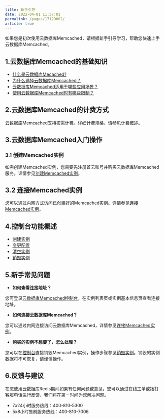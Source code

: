 ```yaml
---
title: 新手引导
date: 2022-04-01 11:37:01
permalink: /pages/17129002/
article: true
---
```


如果您是初次使用云数据库Memcached，请根据新手引导学习，帮助您快速上手云数据库Memcached。

## 1.云数据库Memcached的基础知识

- [什么是云数据库Mecached?](./02.产品简介/00.产品概述.md)
- [为什么选择云数据库Memcached？](./02.产品简介/01.产品优势.md)
- [云数据库Memcached适用于哪些应用场景？](./02.产品简介/02.应用场景.md)
- [使用云数据库Memcached时有哪些限制？](./04.操作指南/00.使用限制.md)

## 2.云数据库Memcached的计费方式

云数据库Memcached支持按需计费。详细计费规格，请参见[计费概述](03.购买指南/00.计费概述.md)。

## 3.云数据库Memcached入门操作

### 3.1 创建Memcached实例

如需创建Memcached实例，您需要先注册首云账号并购买云数据库Memcached服务。详情参见[创建Memcached实例](./04.操作指南/01.管理实例/00.创建实例.md)。

## 3.2 连接Memcached实例

您可以通过内网方式访问已创建好的Memcached实例。详情参见[连接Memcached实例](./04.操作指南/02.连接实例/00.使用telnet连接.md)。

## 4.控制台功能概述

- [创建实例](./04.操作指南/01.管理实例/00.创建实例.md)
- [变更配置](./04.操作指南/01.管理实例/01.变更配置.md)
- [清空实例](./04.操作指南/01.管理实例/02.清空实例.md)
- [销毁实例](./04.操作指南/01.管理实例/03.销毁实例.md)

## 5.新手常见问题

- **如何查看连接地址？**

您可登录[云数据库Memcached控制台](https://console.capitalonline.net/dbmemcached)，在实例列表页或实例基本信息页查看连接地址。

- **如何连接云数据库Memcached？**

您可以通过内网连接访问云数据库Memcached，详情参见[连接Memcached实例](./04.操作指南/02.连接实例/00.使用telnet连接.md)。

- **购买的实例不想要了，怎么处理？**

您可以在[控制台](https://console.capitalonline.net/dbmemcached)直接销毁Memcached实例，操作步骤参见[销毁实例](./04.操作指南/01.管理实例/03.销毁实例.md)。销毁的实例数据将不可恢复，请谨慎操作。

## 6.反馈与建议

在您使用云数据库Redis期间如果有任何问题或意见，您可以通过在线工单或拨打客服电话进行反馈，我们将在第一时间为您解决问题。

- 7x24小时服务热线：400-810-5300
- 5x8小时售前服务热线：400-810-7006